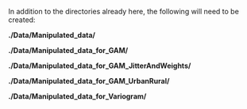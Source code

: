 In addition to the directories already here, the following will need to be created:

**./Data/Manipulated_data/**

**./Data/Manipulated_data_for_GAM/**

**./Data/Manipulated_data_for_GAM_JitterAndWeights/**

**./Data/Manipulated_data_for_GAM_UrbanRural/**

**./Data/Manipulated_data_for_Variogram/**
